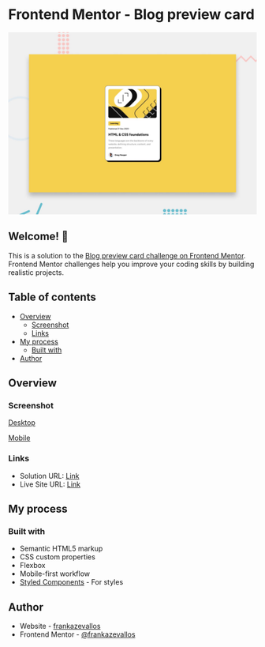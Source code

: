 # Frontend Mentor - Blog preview card

![Design preview for the Blog preview card coding challenge](./preview.jpg)

## Welcome! 👋






This is a solution to the [Blog preview card challenge on Frontend Mentor](https://www.frontendmentor.io/learning-paths/getting-started-on-frontend-mentor-XJhRWRREZd/steps/6737e604d54b5cb1de2570be/challenge/start). Frontend Mentor challenges help you improve your coding skills by building realistic projects. 

## Table of contents

- [Overview](#overview)
  - [Screenshot](#screenshot)
  - [Links](#links)
- [My process](#my-process)
  - [Built with](#built-with)
- [Author](#author)


## Overview

### Screenshot

[Desktop](./screenshots/desktop.jpg)


[Mobile](./screenshots/mobile.jpg)


### Links

- Solution URL: [Link](https://github.com/frankazevallos/blog-preview-card)
- Live Site URL: [Link](https://frankazevallos.github.io/blog-preview-card/)

## My process

### Built with

- Semantic HTML5 markup
- CSS custom properties
- Flexbox
- Mobile-first workflow
- [Styled Components](https://styled-components.com/) - For styles



## Author

- Website - [frankazevallos](https://github.com/frankazevallos/)
- Frontend Mentor - [@frankazevallos](https://www.frontendmentor.io/profile/frankazevallos)

